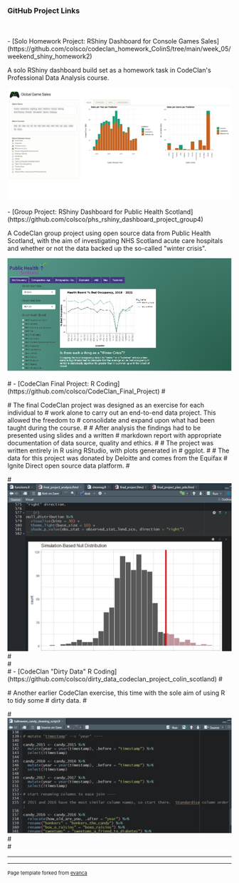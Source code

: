 <!-- ## Portfolio

---

<!--### Category Name 1

[CodeClan "Dirty Data" R coding](/sample_page)
<img src="images/dummy_thumbnail.jpg?raw=true"/>

---
[Project 2 Title](/pdf/sample_presentation.pdf)
<img src="images/dummy_thumbnail.jpg?raw=true"/>

---
[Project 3 Title](http://example.com/)
<img src="images/dummy_thumbnail.jpg?raw=true"/>

---
-->
### GitHub Project Links

<br>
<br>
- [Solo Homework Project: RShiny Dashboard for Console Games Sales](https://github.com/colsco/codeclan_homework_ColinS/tree/main/week_05/weekend_shiny_homework2)
<p>
A solo RShiny dashboard build set as a homework task in CodeClan's Professional
Data Analysis course.
</p>
<a href="https://github.com/colsco/codeclan_homework_ColinS/tree/main/week_05/weekend_shiny_homework2"><img src="images/games_shiny.jpg?raw=true"/></a>
<br>
<br>
- [Group Project: RShiny Dashboard for Public Health Scotland](https://github.com/colsco/phs_rshiny_dashboard_project_group4)
<p>
A CodeClan group project using open source data from Public Health Scotland,
with the aim of investigating NHS Scotland acute care hospitals and whether or 
not the data backed up the so-called "winter crisis".
</p>
<a href="https://github.com/colsco/phs_rshiny_dashboard_project_group4"><img src="images/shiny_dashboard.jpg?raw=true"/></a>
<br>
<br>
# - [CodeClan Final Project: R Coding](https://github.com/colsco/CodeClan_Final_Project)
# <p>
# The final CodeClan project was designed as an exercise for each individual to
# work alone to carry out an end-to-end data project. This allowed the freedom to
# consolidate and expand upon what had been taught during the course.
# 
# After analysis the findings had to be presented using slides and a written
# markdown report with appropriate documentation of data source, quality and ethics.
# 
# The project was written entirely in R using RStudio, with plots generated in
# ggplot.
# 
# The data for this project was donated by Deloitte and comes from the Equifax 
# Ignite Direct open source data platform.
# </p>
# <a href="https://github.com/colsco/CodeClan_Final_Project"><img src="images/final_project.jpg?raw=true"/></a>
# <br>
# <br>
# - [CodeClan "Dirty Data" R Coding](https://github.com/colsco/dirty_data_codeclan_project_colin_scotland)
# <p>
# Another earlier CodeClan exercise, this time with the sole aim of using R to tidy some
# dirty data.
# </p>
# <a href="https://github.com/colsco/dirty_data_codeclan_project_colin_scotland"><img src="images/dirty_data.jpg?raw=true"/></a>
# <br>
# <br>

---




---
<p style="font-size:11px">Page template forked from <a href="https://github.com/evanca/quick-portfolio">evanca</a></p>
<!-- Remove above link if you don't want to attibute -->
